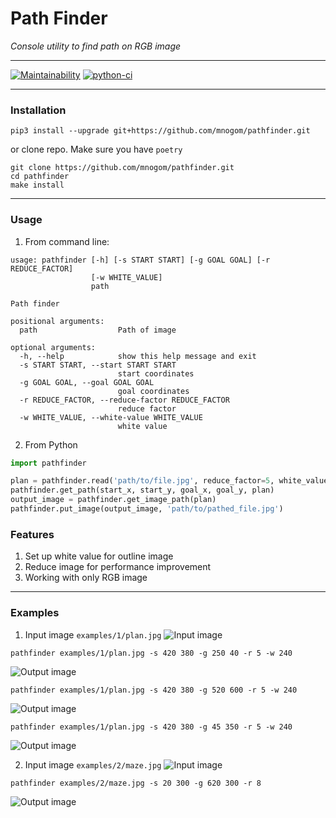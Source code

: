 # Path Finder
_Console utility to find path on RGB image_

---
[![Maintainability](https://api.codeclimate.com/v1/badges/7a6eeed13e700478f9eb/maintainability)](https://codeclimate.com/github/mnogom/pathfinder/maintainability)
[![python-ci](https://github.com/mnogom/pathfinder/actions/workflows/python-ci.yml/badge.svg)](https://github.com/mnogom/pathfinder/actions/workflows/python-ci.yml)


---
### Installation
```commandline
pip3 install --upgrade git+https://github.com/mnogom/pathfinder.git
```
or clone repo. Make sure you have `poetry`
```commandline
git clone https://github.com/mnogom/pathfinder.git
cd pathfinder
make install
```

---
### Usage
1. From command line:
```commandline
usage: pathfinder [-h] [-s START START] [-g GOAL GOAL] [-r REDUCE_FACTOR]
                  [-w WHITE_VALUE]
                  path

Path finder

positional arguments:
  path                  Path of image

optional arguments:
  -h, --help            show this help message and exit
  -s START START, --start START START
                        start coordinates
  -g GOAL GOAL, --goal GOAL GOAL
                        goal coordinates
  -r REDUCE_FACTOR, --reduce-factor REDUCE_FACTOR
                        reduce factor
  -w WHITE_VALUE, --white-value WHITE_VALUE
                        white value
```
2. From Python
```python
import pathfinder

plan = pathfinder.read('path/to/file.jpg', reduce_factor=5, white_value=240)
pathfinder.get_path(start_x, start_y, goal_x, goal_y, plan)
output_image = pathfinder.get_image_path(plan)
pathfinder.put_image(output_image, 'path/to/pathed_file.jpg')
```

### Features
1. Set up white value for outline image
2. Reduce image for performance improvement
3. Working with only RGB image

---
### Examples
1. Input image `examples/1/plan.jpg`
![Input image](https://github.com/mnogom/pathfinder/blob/main/examples/1/plan.jpg?raw=true)
```commandline
pathfinder examples/1/plan.jpg -s 420 380 -g 250 40 -r 5 -w 240
```
![Output image](https://github.com/mnogom/pathfinder/blob/main/examples/1/plan-from-420_380-to-250_40.jpg?raw=true)
```commandline
pathfinder examples/1/plan.jpg -s 420 380 -g 520 600 -r 5 -w 240
```
![Output image](https://github.com/mnogom/pathfinder/blob/main/examples/1/plan-from-420_380-to-520_600.jpg?raw=true)
```commandline
pathfinder examples/1/plan.jpg -s 420 380 -g 45 350 -r 5 -w 240
```
![Output image](https://github.com/mnogom/pathfinder/blob/main/examples/1/plan-from-420_380-to-45_350.jpg?raw=true)

2. Input image `examples/2/maze.jpg`
![Input image](https://github.com/mnogom/pathfinder/blob/main/examples/2/maze.jpg?raw=true)
```commandline
pathfinder examples/2/maze.jpg -s 20 300 -g 620 300 -r 8
```
![Output image](https://github.com/mnogom/pathfinder/blob/main/examples/2/maze-from-20_300-to-620_300.jpg?raw=true)

